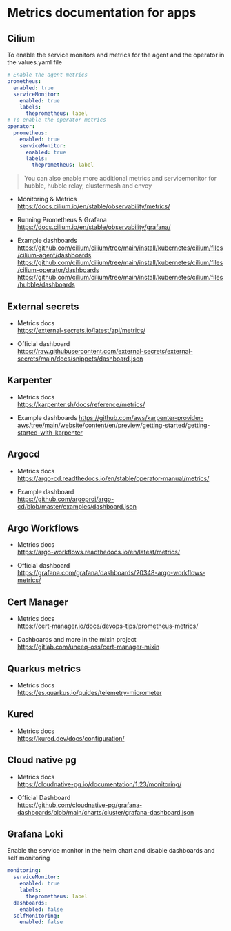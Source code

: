 # Metrics documentation for apps

## Cilium

To enable the service monitors and metrics for the agent and the operator in the values.yaml file

```yaml
# Enable the agent metrics
prometheus:
  enabled: true
  serviceMonitor:
    enabled: true
    labels:
      theprometheus: label
# To enable the operator metrics
operator:
  prometheus:
    enabled: true
    serviceMonitor:
      enabled: true
      labels:
        theprometheus: label
```

> You can also enable more additional metrics and servicemonitor for hubble, hubble relay, clustermesh and envoy

- Monitoring & Metrics  
<https://docs.cilium.io/en/stable/observability/metrics/>

- Running Prometheus & Grafana  
<https://docs.cilium.io/en/stable/observability/grafana/>

- Example dashboards  
<https://github.com/cilium/cilium/tree/main/install/kubernetes/cilium/files/cilium-agent/dashboards>  
<https://github.com/cilium/cilium/tree/main/install/kubernetes/cilium/files/cilium-operator/dashboards>  
<https://github.com/cilium/cilium/tree/main/install/kubernetes/cilium/files/hubble/dashboards>  

## External secrets

- Metrics docs  
<https://external-secrets.io/latest/api/metrics/>

- Official dashboard  
<https://raw.githubusercontent.com/external-secrets/external-secrets/main/docs/snippets/dashboard.json>

## Karpenter

- Metrics docs  
<https://karpenter.sh/docs/reference/metrics/>  

- Example dashboards
<https://github.com/aws/karpenter-provider-aws/tree/main/website/content/en/preview/getting-started/getting-started-with-karpenter>

## Argocd

- Metrics docs  
<https://argo-cd.readthedocs.io/en/stable/operator-manual/metrics/>

- Example dashboard  
<https://github.com/argoproj/argo-cd/blob/master/examples/dashboard.json>

## Argo Workflows

- Metrics docs  
<https://argo-workflows.readthedocs.io/en/latest/metrics/>

- Official dashboard  
<https://grafana.com/grafana/dashboards/20348-argo-workflows-metrics/>

## Cert Manager

- Metrics docs  
<https://cert-manager.io/docs/devops-tips/prometheus-metrics/>

- Dashboards and more in the mixin project  
<https://gitlab.com/uneeq-oss/cert-manager-mixin>

## Quarkus metrics

- Metrics docs  
<https://es.quarkus.io/guides/telemetry-micrometer>

## Kured

- Metrics docs  
<https://kured.dev/docs/configuration/>

## Cloud native pg

- Metrics docs  
<https://cloudnative-pg.io/documentation/1.23/monitoring/>

- Official Dashboard  
<https://github.com/cloudnative-pg/grafana-dashboards/blob/main/charts/cluster/grafana-dashboard.json>

## Grafana Loki

Enable the service monitor in the helm chart and disable dashboards and self monitoring

```yaml
monitoring:
  serviceMonitor:
    enabled: true
    labels:
      theprometheus: label
  dashboards:
    enabled: false
  selfMonitoring:
    enabled: false
```
